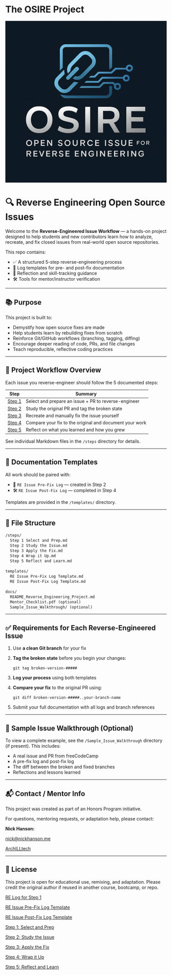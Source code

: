 # The OSIRE Project
![OSIRE Project Cover](./assets/OSIRE_Project_Cover_Image.png)

# 🔍 Reverse Engineering Open Source Issues

Welcome to the **Reverse-Engineered Issue Workflow** — a hands-on project designed to help students and new contributors learn how to analyze, recreate, and fix closed issues from real-world open source repositories.

This repo contains:

- ✅ A structured 5-step reverse-engineering process
- 📄 Log templates for pre- and post-fix documentation
- 🧠 Reflection and skill-tracking guidance
- 🛠️ Tools for mentor/instructor verification

---

## 📚 Purpose

This project is built to:

- Demystify how open source fixes are made
- Help students learn by rebuilding fixes from scratch
- Reinforce Git/GitHub workflows (branching, tagging, diffing)
- Encourage deeper reading of code, PRs, and file changes
- Teach reproducible, reflective coding practices

---

## 🧭 Project Workflow Overview

Each issue you reverse-engineer should follow the 5 documented steps:

| **Step** | **Summary** |
| --- | --- |
| [Step 1](Step%201%20Select%20and%20Prep.md) | Select and prepare an issue + PR to reverse-engineer |
| [Step 2](Step%202%20Study%20the%20Issue.md) | Study the original PR and tag the broken state |
| [Step 3](Step%203%20Apply%20the%20Fix.md) | Recreate and manually fix the issue yourself |
| [Step 4](Step%204%20Wrap%20it%20Up.md) | Compare your fix to the original and document your work |
| [Step 5](Step%205%20Reflect%20and%20Learn.md) | Reflect on what you learned and how you grew |

See individual Markdown files in the `/steps` directory for details.

---

## 📝 Documentation Templates

All work should be paired with:

- 📌 `RE Issue Pre-Fix Log` — created in Step 2
- 🛠 `RE Issue Post-Fix Log` — completed in Step 4

Templates are provided in the `/templates/` directory.

---

## 📁 File Structure

```
/steps/
  Step 1 Select and Prep.md
  Step 2 Study the Issue.md
  Step 3 Apply the Fix.md
  Step 4 Wrap it Up.md
  Step 5 Reflect and Learn.md

templates/
  RE Issue Pre-Fix Log Template.md
  RE Issue Post-Fix Log Template.md

docs/
  README_Reverse_Engineering_Project.md
  Mentor_Checklist.pdf (optional)
  Sample_Issue_Walkthrough/ (optional)
```

---

## ✅ Requirements for Each Reverse-Engineered Issue

1. Use **a clean Git branch** for your fix
2. **Tag the broken state** before you begin your changes:
    
    ```
    git tag broken-version-#####
    ```
    
3. **Log your process** using both templates
4. **Compare your fix** to the original PR using:
    
    ```
    git diff broken-version-#####..your-branch-name
    ```
    
5. Submit your full documentation with all logs and branch references

---

## 🧠 Sample Issue Walkthrough (Optional)

To view a complete example, see the `/Sample_Issue_Walkthrough` directory (if present). This includes:

- A real issue and PR from freeCodeCamp
- A pre-fix log and post-fix log
- The diff between the broken and fixed branches
- Reflections and lessons learned

---

## 📬 Contact / Mentor Info

This project was created as part of an Honors Program initiative.

For questions, mentoring requests, or adaptation help, please contact:

**Nick Hanson:**

[nick@nickhanson.me](mailto:nick@nickhanson.me)

[ArchILLtech](https://github.com/ArchILLtect)

---

## 🚀 License

This project is open for educational use, remixing, and adaptation. Please credit the original author if reused in another course, bootcamp, or repo.

[RE Log for Step 1](RE%20Log%20for%20Step%201.md)

[RE Issue Pre-Fix Log Template](RE%20Issue%20Pre-Fix%20Log%20Template.md)

[RE Issue Post-Fix Log Template](RE%20Issue%20Post-Fix%20Log%20Template.md)

[Step 1: Select and Prep](Step%201%20Select%20and%20Prep.md)

[Step 2: Study the Issue](Step%202%20Study%20the%20Issue.md)

[Step 3: Apply the Fix](Step%203%20Apply%20the%20Fix.md)

[Step 4: Wrap it Up](Step%204%20Wrap%20it%20Up.md)

[Step 5: Reflect and Learn](Step%205%20Reflect%20and%20Learn.md)